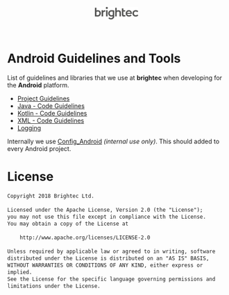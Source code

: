 <p align="center">
  <img width="100" src="https://github.com/brightec/.github/blob/master/brighteclogo2018.svg">
</p>
<br/>

# Android Guidelines and Tools

List of guidelines and libraries that we use at __brightec__ when developing for the __Android__ platform.

* [Project Guidelines](project_guidelines.md)
* [Java - Code Guidelines](code_guidelines_java.md)
* [Kotlin - Code Guidelines](code_guidelines_kotlin.md)
* [XML - Code Guidelines](code_guidelines_xml.md)
* [Logging](logging.md)

Internally we use [Config_Android](https://github.com/brightec/Config_Android) _(internal use only)_. This should added to  every Android project.

# License

```
Copyright 2018 Brightec Ltd.

Licensed under the Apache License, Version 2.0 (the "License");
you may not use this file except in compliance with the License.
You may obtain a copy of the License at

    http://www.apache.org/licenses/LICENSE-2.0

Unless required by applicable law or agreed to in writing, software
distributed under the License is distributed on an "AS IS" BASIS,
WITHOUT WARRANTIES OR CONDITIONS OF ANY KIND, either express or implied.
See the License for the specific language governing permissions and
limitations under the License.
```
